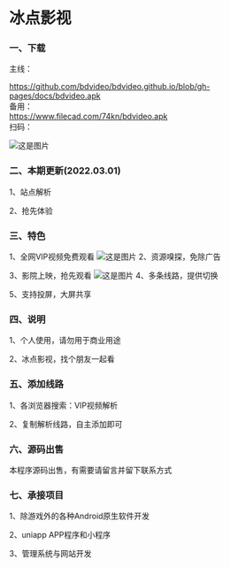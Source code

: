# 冰点影视
### 一、下载
主线：
<div><a href="https://github.com/bdvideo/bdvideo.github.io/blob/gh-pages/docs/bdvideo.apk">https://github.com/bdvideo/bdvideo.github.io/blob/gh-pages/docs/bdvideo.apk</a></div>
备用：
<div><a href="https://www.filecad.com/74kn/bdvideo.apk">https://www.filecad.com/74kn/bdvideo.apk</a></div>
扫码：

![这是图片](https://github.com/bdvideo/bdvideo.github.io/blob/gh-pages/docs/down_code_1.png?raw=true "Magic Gardens")
### 二、本期更新(2022.03.01)
1、站点解析

2、抢先体验
### 三、特色
1、全网VIP视频免费观看
![这是图片](https://github.com/bdvideo/bdvideo.github.io/blob/gh-pages/docs/1.png?raw=true "Magic Gardens")
2、资源嗅探，免除广告

3、影院上映，抢先观看
![这是图片](https://github.com/bdvideo/bdvideo.github.io/blob/gh-pages/docs/3.png?raw=true "Magic Gardens")
4、多条线路，提供切换

5、支持投屏，大屏共享

### 四、说明
1、个人使用，请勿用于商业用途

2、冰点影视，找个朋友一起看

### 五、添加线路
1、各浏览器搜索：VIP视频解析

2、复制解析线路，自主添加即可

### 六、源码出售
本程序源码出售，有需要请留言并留下联系方式

### 七、承接项目
1、除游戏外的各种Android原生软件开发

2、uniapp APP程序和小程序

3、管理系统与网站开发
